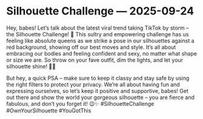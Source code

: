 # Silhouette Challenge — 2025-09-24

Hey, babes! Let’s talk about the latest viral trend taking TikTok by storm – the Silhouette Challenge! 🌟 This sultry and empowering challenge has us feeling like absolute queens as we strike a pose in our silhouettes against a red background, showing off our best moves and style. It’s all about embracing our bodies and feeling confident and sexy, no matter what shape or size we are. So throw on your fave outfit, dim the lights, and let your silhouette shine! 💃🔥

But hey, a quick PSA – make sure to keep it classy and stay safe by using the right filters to protect your privacy. We’re all about having fun and expressing ourselves, so let’s keep it positive and supportive, babes! Get out there and show the world your gorgeous silhouette – you are fierce and fabulous, and don’t you forget it! 😉✨ #SilhouetteChallenge #OwnYourSilhouette #YouGotThis